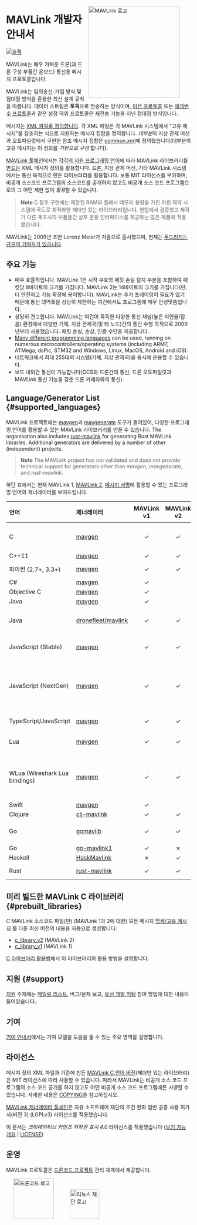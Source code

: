 <span style="float:right; padding:10px; margin-right:20px;"><a href="https://github.com/mavlink/mavlink"><img src="../assets/site/logo_mavlink_small.png" title="MAVLink 로고" width="250px" /></a></span>

# MAVLink 개발자 안내서

[![슬랙](https://px4-slack.herokuapp.com/badge.svg)](http://slack.px4.io)

MAVLink는 매우 가벼운 드론(과 드론 구성 부품간 온보드) 통신용 메시지 프로토콜입니다.

MAVLink는 임의송신-가입 방식 및 점대점 방식을 혼용한 최신 설계 규칙을 따릅니다. 데이터 스트림은 **토픽**으로 전송하는 방식이며, [미션 프로토콜](services/mission.md) 또는 [매개변수 프로토콜](services/parameter.md)과 같은 설정 하위 프로토콜은 재전송 기능을 지닌 점대점 방식입니다.

메시지는 [XML 파일로 정의합니다](messages/README.md). 각 XML 파일은 각 MAVLink 시스템에서 "고유 메시지"를 참조하는 식으로 지원하는 메시지 집합을 정의합니다. *대부분*의 지상 관제 머신과 오토파일럿에서 구현한 참조 메시지 집합은 [common.xml](messages/common.md)에 정의했습니다(대부분의 고유 메시지는 이 정의를 *기반으로 구성* 합니다).

[MAVLink 툴체인](https://github.com/mavlink/mavlink/)에서는 [각각의 지원 프로그래밍 언어](#supported_languages)에 따라 MAVLink 라이브러리를 [만드는](getting_started/generate_libraries.md) XML 메시지 정의를 활용합니다. 드론, 지상 관제 머신, 기타 MAVLink 시스템에서는 통신 목적으로 만든 라이브러리를 활용합니다. 보통 MIT 라이선스를 부여하며, 비공개 소스코드 프로그램의 소스코드를 공개하지 않고도 비공개 소스 코드 프로그램으로의 그 어떤 제한 없이 *활용*할 수 있습니다.

> **Note** C 참조 구현체는 제한된 RAM과 플래시 메모리 용량을 가진 자원 제약 시스템에 극도로 최적화한 헤더만 있는 라이브러리입니다. 현업에서 검증했고 제각기 다른 제조사의 부품들간 상호 운용 인터페이스를 제공하는 많은 제품에 적용했습니다.

MAVLink는 2009년 초반 Lorenz Meier가 처음으로 출시했으며, 현재는 [두드러지는 규모의 기여자가 있습니다](https://github.com/mavlink/mavlink/graphs/contributors).

## 주요 기능

* 매우 효율적입니다. MAVLink 1은 시작 부호와 패킷 손실 탐지 부분을 포함하여 패킷당 8바이트의 크기를 가집니다. MAVLink 2는 14바이트의 크기를 가집니다(만, 더 안전하고 기능 확장에 용이합니다). MAVLink는 추가 프레이밍이 필요가 없기 때문에 통신 대역폭을 상당히 제한하는 여건에서도 프로그램에 매우 안성맞춤입니다.
* 상당히 견고합니다. MAVLink는 여건이 혹독한 다양한 통신 채널(높은 지연율/잡음) 환경에서 다양한 기체, 지상 관제국(및 타 노드)간의 통신 수행 목적으로 2009년부터 사용했습니다. 패킷 손실, 손상, 인증 수단을 제공합니다.
* [Many different programming languages](#supported_languages) can be used, running on numerous microcontrollers/operating systems (including ARM7, ATMega, dsPic, STM32 and Windows, Linux, MacOS, Android and iOS).
* 네트워크에서 최대 255대의 시스템(기체, 지상 관제국)을 동시에 운용할 수 있습니다.
* 보드 내외간 통신이 가능합니다(GCS와 드론간의 통신, 드론 오토파일럿과 MAVLink 통신 기능을 갖춘 드론 카메라와의 통신).

## Language/Generator List {#supported_languages}

MAVLink 프로젝트에는 [mavgen](getting_started/generate_libraries.md#mavgen)과 [mavgenerate](getting_started/generate_libraries.md#mavgenerate) 도구가 들어있어, 다양한 프로그래밍 언어를 활용할 수 있는 MAVLink 라이브러리를 만들 수 있습니다. The organisation also includes [rust-mavlink](https://github.com/mavlink/rust-mavlink) for generating Rust MAVLink libraries. Additional generators are delivered by a number of other (independent) projects.

> **Note** The MAVLink project has not validated and does not provide technical support for generators other than *mavgen*, *mavgenerate*, and *rust-mavlink*.

하단 표에서는 현재 MAVLink 1, [MAVLink 2](guide/mavlink_2.md), [메시지 서명](guide/message_signing.md)에 활용할 수 있는 프로그래밍 언어와 제너레이터를 보여드립니다.

| 언어                            | 제너레이터                                                       | MAVLink v1 | MAVLink v2 | 서명      | 참고                                                                                                                                                                                                |
|:----------------------------- |:----------------------------------------------------------- |:----------:|:----------:|:------- | ------------------------------------------------------------------------------------------------------------------------------------------------------------------------------------------------- |
| C                             | [mavgen](getting_started/generate_libraries.md#mavgen)      |  &check;   |  &check;   | &check; | MAVLink 프로젝트 참고 구현입니다. [생성 라이브러리](#prebuilt_libraries)는 프로토콜 버전 별로 출시합니다.                                                                                                                         |
| C++11                         | [mavgen](getting_started/generate_libraries.md#mavgen)      |  &check;   |  &check;   | &check; |                                                                                                                                                                                                   |
| 파이썬 (2.7+, 3.3+)              | [mavgen](getting_started/generate_libraries.md#mavgen)      |  &check;   |  &check;   | &check; | Python bindings. Library also available on PyPi: [pymavlink](https://pypi.org/project/pymavlink/).                                                                                                |
| C#                            | [mavgen](getting_started/generate_libraries.md#mavgen)      |  &check;   |            |         |                                                                                                                                                                                                   |
| Objective C                   | [mavgen](getting_started/generate_libraries.md#mavgen)      |  &check;   |            |         |                                                                                                                                                                                                   |
| Java                          | [mavgen](getting_started/generate_libraries.md#mavgen)      |  &check;   |            |         |                                                                                                                                                                                                   |
| Java                          | [dronefleet/mavlink](https://github.com/dronefleet/mavlink) |  &check;   |  &check;   | &check; | MAVLink용 *Idiomatic* Java SDK/API 입니다. 코드 제너레이터용 그래들 플러그인이 있습니다.                                                                                                                                  |
| JavaScript (Stable)           | [mavgen](getting_started/generate_libraries.md#mavgen)      |  &check;   |  &check;   | &cross; | Old mavgen JavaScript binding (has known bugs and no test suite).                                                                                                                                 |
| JavaScript (NextGen)          | [mavgen](getting_started/generate_libraries.md#mavgen)      |  &check;   |  &check;   | &check; | New mavgen JavaScript library. Full test suite, resulting library produces binary compatible output compared to C bindings. Slightly incompatible with previous version, but not hard to migrate. |
| TypeScript/JavaScript         | [mavgen](getting_started/generate_libraries.md#mavgen)      |  &check;   |  &check;   | &cross; | TypeScript classes which can be used with [node-mavlink](https://github.com/ifrunistuttgart/node-mavlink).                                                                                        |
| Lua                           | [mavgen](getting_started/generate_libraries.md#mavgen)      |  &check;   |  &check;   | &cross; | Lua library. Does not support zero trimming of MAVLink 2 messages.                                                                                                                                |
| WLua (Wireshark Lua bindings) | [mavgen](getting_started/generate_libraries.md#mavgen)      |  &check;   |  &check;   | NA      | Allow MAVLink-aware packet inspection in Wireshark. Generated lua scripts should be copied to the Wireshark plugin directory (e.g. **wireshark/plugins/mavlink.lua**).                            |
| Swift                         | [mavgen](getting_started/generate_libraries.md#mavgen)      |  &check;   |            |         |                                                                                                                                                                                                   |
| Clojure                       | [clj-mavlink](https://github.com/WickedShell/clj-mavlink)   |  &check;   |  &check;   | &check; | Clojure MAVLink Bindings.                                                                                                                                                                         |
| Go                            | [gomavlib](https://github.com/gswly/gomavlib)               |  &check;   |  &check;   | &check; | Go library with support for MAVLink 1, 2 and signing, test suite, and [documentation](https://pkg.go.dev/github.com/aler9/gomavlib)                                                               |
| Go                            | [go-mavlink1](https://github.com/mgr9525/go-mavlink1)       |  &check;   |  &cross;   | &cross; | Golang MAVLink v1                                                                                                                                                                                 |
| Haskell                       | [HaskMavlink](https://github.com/SweeWarman/HaskMavlink)    |  &cross;   |  &check;   | &cross; |                                                                                                                                                                                                   |
| Rust                          | [rust-mavlink](https://github.com/mavlink/rust-mavlink)     |  &check;   |  &check;   |         | Rust MAVLink generated code. Has [tests](https://github.com/mavlink/rust-mavlink/tree/master/tests) and [docs](https://docs.rs/mavlink/latest/mavlink/).                                          |

## 미리 빌드한 MAVLink C 라이브러리 {#prebuilt_libraries}

*C* MAVLink 소스코드 파일(만) (MAVLink 1과 2에 대한) 모든 메시지 [명세/고유 메시지](messages/README.md) 를 다룬 최신 버전의 내용을 자동으로 생성합니다:

* [c_library_v2](https://github.com/mavlink/c_library_v2) (MAVLink 2)
* [c_library_v1](https://github.com/mavlink/c_library_v1) (MAVLink 1)

[C 라이브러리 활용법](mavgen_c/README.md)에서 이 라이브러리의 활용 방법을 설명합니다.

## 지원 {#support}

[지원](about/support.md) 주제에는 [메일링 리스트](https://groups.google.com/forum/#!forum/mavlink), 버그/문제 보고, [유선 개발 미팅](about/support.md#dev_call) 참여 방법에 대한 내용이 들어있습니다.. 

## 기여 

[기여 안내서](contributing/contributing.md)에서는 기여 모델을 도움을 줄 수 있는 주요 영역을 설명합니다.

## 라이선스

메시지 정의 XML 파일과 기존에 만든 [MAVLink C 언어 버전](#prebuilt_libraries)(헤더만 있는 라이브러리)은 MIT 라이선스에 따라 사용할 수 있습니다. 따라서 MAVLink는 비공개 소스 코드 프로그램의 소스 코드 공개를 하지 않고도 어떤 비공개 소스 코드 프로그램에든 *사용*할 수 있습니다. 자세한 내용은 [COPYING](https://github.com/mavlink/mavlink/blob/master/COPYING)을 참고하십시오.

[MAVLink 제너레이터 툴체인](https://github.com/mavlink/mavlink/)은 자유 소프트웨어 재단의 조건 완화 일반 공중 사용 허가서(버전 3) (LGPLv3) 라이선스를 적용했습니다.

이 문서는 *크리에이티브 커먼즈 저작권 표시 4.0* 라이선스를 적용했습니다 ([보기 가능 개요](https://creativecommons.org/licenses/by/4.0/) | [LICENSE](https://github.com/mavlink/mavlink-devguide/blob/master/LICENSE))

## 운영

MAVLink 프로토콜은 [드론코드 프로젝트](https://www.dronecode.org/) 관리 체계에서 제공합니다.

<a href="https://www.dronecode.org/" style="padding:20px" ><img src="../assets/site/logo_dronecode.png" alt="드론코드 로고" width="110px"/></a>
<a href="https://www.linuxfoundation.org/projects" style="padding:20px;"><img src="../assets/site/logo_linux_foundation.png" alt="리눅스 재단 로고" width="80px" /></a>

<div style="padding:10px">&nbsp;</div>
